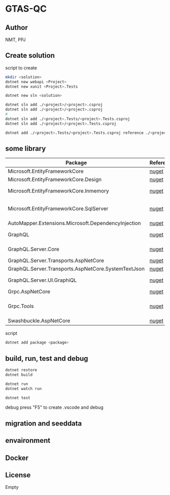 # GTAS-QC
## Author
NMT, PPJ

## Create solution 
script to create
```sh
mkdir <solution>
dotnet new webapi <Project>
dotnet new xunit <Project>.Tests

dotnet new sln <solution>

dotnet sln add ./<project>/<project>.csproj
dotnet sln add ./<project>/<project>.csproj
# 
dotnet sln add ./<project>.Tests/<project>.Tests.csproj
dotnet sln add ./<project>/<project>.Tests.csproj

dotnet add ./<project>.Tests/<project>.Tests.csproj reference ./<project>/<project>.Tests.csproj
```
## some library
| Package | Reference |Note|
| ------ | ------ | ------ |
| Microsoft.EntityFrameworkCore | [nuget](https://www.nuget.org/packages/Microsoft.EntityFrameworkCore/) | ORM |
| Microsoft.EntityFrameworkCore.Design | [nuget](https://www.nuget.org/packages/Microsoft.EntityFrameworkCore.Design/) | Migration |
| Microsoft.EntityFrameworkCore.Inmemory | [nuget](https://www.nuget.org/packages/Microsoft.EntityFrameworkCore.Inmemory/) | DB in ram |
| Microsoft.EntityFrameworkCore.SqlServer | [nuget](https://www.nuget.org/packages/Microsoft.EntityFrameworkCore.SqlServer/) | connect to sqlserver |
| AutoMapper.Extensions.Microsoft.DependencyInjection | [nuget](https://www.nuget.org/packages/AutoMapper.Extensions.Microsoft.DependencyInjection/) | mapping |
| GraphQL | [nuget](https://www.nuget.org/packages/GraphQL/) | graphql type |
| GraphQL.Server.Core | [nuget](https://www.nuget.org/packages/GraphQL.Server.Core/) | graphql server |
| GraphQL.Server.Transports.AspNetCore | [nuget](https://www.nuget.org/packages/GraphQL.Server.Transports.AspNetCore/) | auto |
| GraphQL.Server.Transports.AspNetCore.SystemTextJson | [nuget](https://www.nuget.org/packages/GraphQL.Server.Transports.AspNetCore.SystemTextJson/) | auto |
| GraphQL.Server.UI.GraphiQL | [nuget](https://www.nuget.org/packages/GraphQL.Server.UI.GraphiQL/) | graphql UI |
| Grpc.AspNetCore | [nuget](https://www.nuget.org/packages/Grpc.AspNetCore/) | grpc |
| Grpc.Tools | [nuget](https://www.nuget.org/packages/Grpc.Tools/) | grpc build proto |
|Swashbuckle.AspNetCore|[nuget](https://www.nuget.org/packages/Grpc.Tools/)|API UI|
script
```sh
dotnet add package <package>
```
## build, run, test and debug

```sh
dotnet restore
dotnet build

dotnet run
dotnet watch run

dotnet test
```

debug  press "F5" to create .vscode and debug

## migration and seeddata

## envaironment

## Docker

## License
Empty